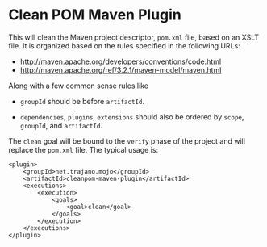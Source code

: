 Clean POM Maven Plugin
======================

This will clean the Maven project descriptor, `pom.xml` file, based on an
XSLT file.  It is organized based on the rules specified in the following
URLs:

* http://maven.apache.org/developers/conventions/code.html
* http://maven.apache.org/ref/3.2.1/maven-model/maven.html

Along with a few common sense rules like

* `groupId` should be before `artifactId`.

* `dependencies`, `plugins`, `extensions` should also be ordered by
   `scope`, `groupId`, and `artifactId`.

The `clean` goal will be bound to the `verify` phase of the project and
will replace the `pom.xml` file.  The typical usage is:

    <plugin>
        <groupId>net.trajano.mojo</groupId>
        <artifactId>cleanpom-maven-plugin</artifactId>
        <executions>
            <execution>
                <goals>
                    <goal>clean</goal>
                </goals>
            </execution>
        </executions>
    </plugin>
